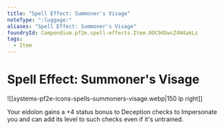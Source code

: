 ```yaml
---
title: "Spell Effect: Summoner's Visage"
noteType: ":luggage:"
aliases: "Spell Effect: Summoner's Visage"
foundryId: Compendium.pf2e.spell-effects.Item.0OC945wcZ4H4akLz
tags:
  - Item
---
```


# Spell Effect: Summoner's Visage
![[systems-pf2e-icons-spells-summoners-visage.webp|150 lp right]]

Your eidolon gains a +4 status bonus to Deception checks to Impersonate you and can add its level to such checks even if it's untrained.
